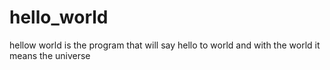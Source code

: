 # hello_world
hellow world is the program that will say hello to world
and with the world it means the universe
